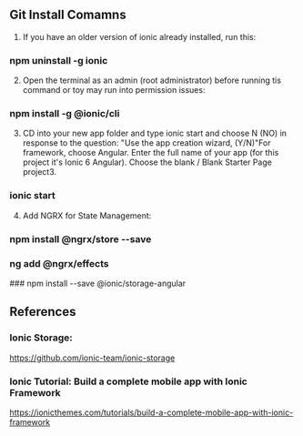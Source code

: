 
## Git Install Comamns

1. If you have an older version of ionic already installed, run this: 
### npm uninstall -g ionic

2. Open the terminal as an admin (root administrator) before running tis command or toy may run into permission issues:
### npm install -g @ionic/cli

3. CD into your new app folder and type ionic start and choose N (NO) in response to the question: "Use the app creation wizard, (Y/N)"For framework, choose Angular. Enter the full name of your app (for this project it's Ionic 6 Angular). Choose the blank / Blank Starter Page project3. 
### ionic start

4. Add NGRX for State Management: 
### npm install @ngrx/store --save

### ng add @ngrx/effects

### npm install --save @ionic/storage-angular


## References
### Ionic Storage:
https://github.com/ionic-team/ionic-storage

### Ionic Tutorial: Build a complete mobile app with Ionic Framework
https://ionicthemes.com/tutorials/build-a-complete-mobile-app-with-ionic-framework

